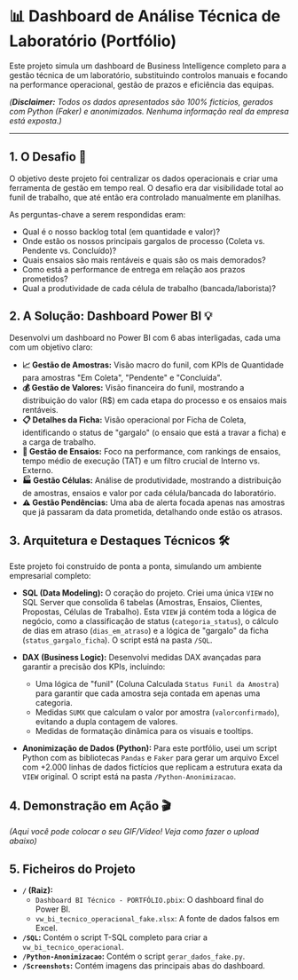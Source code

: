 # 📊 Dashboard de Análise Técnica de Laboratório (Portfólio)

Este projeto simula um dashboard de Business Intelligence completo para a gestão técnica de um laboratório, substituindo controlos manuais e focando na performance operacional, gestão de prazos e eficiência das equipas.

*(**Disclaimer:** Todos os dados apresentados são 100% fictícios, gerados com Python (Faker) e anonimizados. Nenhuma informação real da empresa está exposta.)*

---
## 1. O Desafio 🎯

O objetivo deste projeto foi centralizar os dados operacionais e criar uma ferramenta de gestão em tempo real. O desafio era dar visibilidade total ao funil de trabalho, que até então era controlado manualmente em planilhas.

As perguntas-chave a serem respondidas eram:
* Qual é o nosso backlog total (em quantidade e valor)?
* Onde estão os nossos principais gargalos de processo (Coleta vs. Pendente vs. Concluído)?
* Quais ensaios são mais rentáveis e quais são os mais demorados?
* Como está a performance de entrega em relação aos prazos prometidos?
* Qual a produtividade de cada célula de trabalho (bancada/laborista)?

## 2. A Solução: Dashboard Power BI 💡

Desenvolvi um dashboard no Power BI com 6 abas interligadas, cada uma com um objetivo claro:

* **📈 Gestão de Amostras:** Visão macro do funil, com KPIs de Quantidade para amostras "Em Coleta", "Pendente" e "Concluída".
* **💰 Gestão de Valores:** Visão financeira do funil, mostrando a distribuição do valor (R$) em cada etapa do processo e os ensaios mais rentáveis.
* **📋 Detalhes da Ficha:** Visão operacional por Ficha de Coleta, identificando o status de "gargalo" (o ensaio que está a travar a ficha) e a carga de trabalho.
* **🔬 Gestão de Ensaios:** Foco na performance, com rankings de ensaios, tempo médio de execução (TAT) e um filtro crucial de Interno vs. Externo.
* **🏭 Gestão Células:** Análise de produtividade, mostrando a distribuição de amostras, ensaios e valor por cada célula/bancada do laboratório.
* **⚠️ Gestão Pendências:** Uma aba de alerta focada apenas nas amostras que já passaram da data prometida, detalhando onde estão os atrasos.

## 3. Arquitetura e Destaques Técnicos 🛠️

Este projeto foi construído de ponta a ponta, simulando um ambiente empresarial completo:

* **SQL (Data Modeling):** O coração do projeto. Criei uma única `VIEW` no SQL Server que consolida 6 tabelas (Amostras, Ensaios, Clientes, Propostas, Células de Trabalho). Esta `VIEW` já contém toda a lógica de negócio, como a classificação de status (`categoria_status`), o cálculo de dias em atraso (`dias_em_atraso`) e a lógica de "gargalo" da ficha (`status_gargalo_ficha`). O script está na pasta `/SQL`.

* **DAX (Business Logic):** Desenvolvi medidas DAX avançadas para garantir a precisão dos KPIs, incluindo:
    * Uma lógica de "funil" (Coluna Calculada `Status Funil da Amostra`) para garantir que cada amostra seja contada em apenas uma categoria.
    * Medidas `SUMX` que calculam o valor por amostra (`valorconfirmado`), evitando a dupla contagem de valores.
    * Medidas de formatação dinâmica para os visuais e tooltips.

* **Anonimização de Dados (Python):** Para este portfólio, usei um script Python com as bibliotecas `Pandas` e `Faker` para gerar um arquivo Excel com +2.000 linhas de dados fictícios que replicam a estrutura exata da `VIEW` original. O script está na pasta `/Python-Anonimizacao`.

## 4. Demonstração em Ação 🎬

*(Aqui você pode colocar o seu GIF/Vídeo! Veja como fazer o upload abaixo)*

## 5. Ficheiros do Projeto

* **`/` (Raiz):**
    * `Dashboard BI Técnico - PORTFÓLIO.pbix`: O dashboard final do Power BI.
    * `vw_bi_tecnico_operacional_fake.xlsx`: A fonte de dados falsos em Excel.
* **`/SQL`:** Contém o script T-SQL completo para criar a `vw_bi_tecnico_operacional`.
* **`/Python-Anonimizacao`:** Contém o script `gerar_dados_fake.py`.
* **`/Screenshots`:** Contém imagens das principais abas do dashboard.
